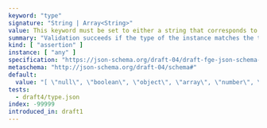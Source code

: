 ```yaml
---
keyword: "type"
signature: "String | Array<String>"
value: This keyword must be set to either a string that corresponds to one of the supported types, or a *non-empty* array of unique strings that correspond to one of the supported types
summary: "Validation succeeds if the type of the instance matches the type represented by the given type, or matches at least one of the given types."
kind: [ "assertion" ]
instance: [ "any" ]
specification: "https://json-schema.org/draft-04/draft-fge-json-schema-validation-00#rfc.section.5.5.2"
metaschema: "http://json-schema.org/draft-04/schema#"
default:
  value: "[ \"null\", \"boolean\", \"object\", \"array\", \"number\", \"string\" ]"
tests:
  - draft4/type.json
index: -99999
introduced_in: draft1
---
```

